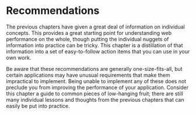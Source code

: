 # Recommendations

The previous chapters have given a great deal of information on individual concepts. This provides a great starting point for understanding web performance on the whole, though putting the individual nuggets of information into practice can be tricky. This chapter is a distillation of that information into a set of easy-to-follow action items that you can use in your own work.

Be aware that these recommendations are generally one-size-fits-all, but certain applications may have unusual requirements that make them impractical to implement. Being unable to implement any of these does not preclude you from improving the performance of your application. Consider this chapter a guide to common pieces of low-hanging fruit; there are still many individual lessons and thoughts from the previous chapters that can easily be put into practice.
